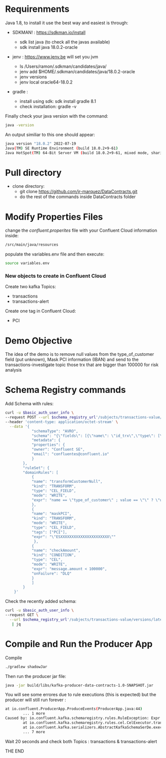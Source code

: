 # Requirenments
Java 1.8, to install it use the best way and easiest is through:
- SDKMAN! : https://sdkman.io/install
    - sdk list java (to check all the javas available)
    - sdk install java 18.0.2-oracle
 
- jenv : https://www.jenv.be will set you jvm
    - ls /Users/ramon/.sdkman/candidates/java/
    - jenv add $HOME/.sdkman/candidates/java/18.0.2-oracle
    - jenv versions
    - jenv local oracle64-18.0.2
    
- gradle :
    - install using sdk:  sdk install gradle 8.1
    - check installation: gradle -v

Finally check your java version with the command:
```bash
java -version
```
An output similiar to this one should appear:
```bash
java version "18.0.2" 2022-07-19
Java(TM) SE Runtime Environment (build 18.0.2+9-61)
Java HotSpot(TM) 64-Bit Server VM (build 18.0.2+9-61, mixed mode, sharing)
```

# Pull directory
- clone directory:
    - git clone https://github.com/jr-marquez/DataContracts.git
    - do the rest of the commands inside DataContracts folder
    
    
# Modify Properties Files

change the *confluent.properites* file with your Confluent Cloud information inside:
```bash
/src/main/java/resources
```
populate the variables.env file and then execute:
```bash
source variables.env
```
### New objects to create in Confluent Cloud
Create two kafka Topics:
- transactions
- transactions-alert

Create one tag in Confluent Cloud:
- PCI

# Demo Objective
The idea of the demo is to remove null values from the type_of_customer field (put unknown), Mask PCI information (IBAN) and send to the transactions-investigate topic those trx that are bigger than 100000 for risk analysis 

# Schema Registry commands

Add Schema with rules:

```bash
curl -u $basic_auth_user_info \
--request POST --url $schema_registry_url'/subjects/transactions-value/versions'   \
--header 'content-type: application/octet-stream' \
  --data '{
            "schemaType": "AVRO",
            "schema": "{\"fields\": [{\"name\": \"id_trx\",\"type\": [\"null\",\"int\"]},{\"name\":\"id_customer\",\"type\": [\"null\",\"int\"]},{\"name\": \"IBAN\",\"type\": [\"null\",\"string\"],\"confluent:tags\":[\"PCI\"]},{\"name\": \"amount\",\"type\": [\"null\",\"int\"]},{\"name\": \"concept\",\"type\": [\"null\",\"string\"]},{\"name\": \"type_of_customer\",\"type\": [\"null\",\"string\"]}],\"name\": \"TransactionData\",\"namespace\": \"io.confluent.se.avro_schemas\",\"type\": \"record\"}",
            "metadata": {
            "properties": {
            "owner": "Confluent SE",
            "email": "confluentes@confluent.io"
            }
        },
        "ruleSet": {
        "domainRules": [
            {
            "name": "transformCustomerNull",
            "kind": "TRANSFORM",
            "type": "CEL_FIELD",
            "mode": "WRITE",
            "expr": "name == \"type_of_customer\" ; value == \"\" ? \"unknown\" : value"
            },
            {
            "name": "maskPCI",
            "kind": "TRANSFORM",
            "mode": "WRITE",
            "type": "CEL_FIELD",
            "tags": ["PCI"],
            "expr": "\"ESXXXXXXXXXXXXXXXXXXXXXX\""
             },
            {
            "name": "checkAmount",
            "kind": "CONDITION",
            "type": "CEL",
            "mode": "WRITE",
            "expr": "message.amount < 100000",
            "onFailure": "DLQ"
            }
            ]
        }
    }' 
```
Check the recently added schema:

```bash
curl -u $basic_auth_user_info \
--request GET \
  --url $schema_registry_url'/subjects/transactions-value/versions/latest' \
   | jq
```
# Compile and Run the Producer App
Compile
```bash
./gradlew shadowJar
```

Then run the producer jar file:
```bash
java -jar build/libs/kafka-producer-data-contracts-1.0-SNAPSHOT.jar
```
You will see some errores due to rule executions (this is expected) but the producer will still run forever :
```bash
at io.confluent.ProducerApp.ProduceEvents(ProducerApp.java:44)
        ... 1 more
Caused by: io.confluent.kafka.schemaregistry.rules.RuleException: Expr 'message.amount < 100000' failed
        at io.confluent.kafka.schemaregistry.rules.cel.CelExecutor.transform(CelExecutor.java:70)
        at io.confluent.kafka.serializers.AbstractKafkaSchemaSerDe.executeRules(AbstractKafkaSchemaSerDe.java:618)
        ... 7 more
```

Wait 20 seconds and check both Topics : transactions & transactions-alert

THE END
